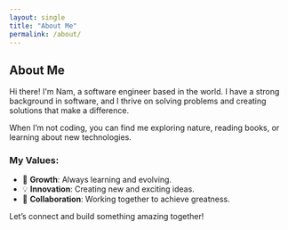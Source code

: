 ```yaml
---
layout: single
title: "About Me"
permalink: /about/
---
```


## About Me

Hi there! I'm Nam, a software engineer based in the world. I have a strong background in software, and I thrive on solving problems and creating solutions that make a difference.

When I’m not coding, you can find me exploring nature, reading books, or learning about new technologies.

### My Values:
- 🌱 **Growth**: Always learning and evolving.
- 💡 **Innovation**: Creating new and exciting ideas.
- 🤝 **Collaboration**: Working together to achieve greatness.

Let’s connect and build something amazing together!
